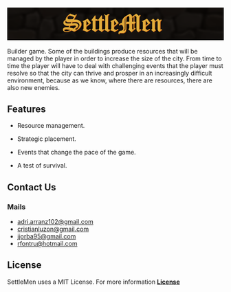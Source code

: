 ![Banner](WikiResources/BannerPH03.png)

Builder game. Some of the buildings produce resources that will be managed by the player in order to increase the size of the city. From time to time the player will have to deal with challenging events that the player must resolve so that the city can thrive and prosper in an increasingly difficult environment, because as we know, where there are resources, there are also new enemies.

## Features


  - Resource management.

  - Strategic placement.

  - Events that change the pace of the game.

  - A test of survival.
  
## Contact Us
### Mails
- adri.arranz102@gmail.com
- cristianluzon@gmail.com
- jjorba95@gmail.com
- rfontru@hotmail.com

## License
SettleMen uses a MIT License. For more information [**License**](https://github.com/RobertFont/AlphaProject/blob/master/LICENSE)
